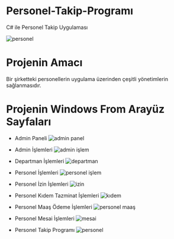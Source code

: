# Personel-Takip-Programı
C# ile Personel Takip Uygulaması

![personel](https://user-images.githubusercontent.com/83423497/175955901-3cbb1b41-0896-40d9-b5ba-2426c0587abf.png)


# Projenin Amacı
Bir şirketteki personellerin uygulama üzerinden çeşitli yönetimlerin sağlanmasıdır.

# Projenin Windows From Arayüz Sayfaları
- Admin Paneli
![admin panel](https://user-images.githubusercontent.com/83423497/175957312-1f829392-4923-40ca-a7e2-d718e62921ed.png)

- Admin İşlemleri
![admin işlem](https://user-images.githubusercontent.com/83423497/175957342-766ed0bc-4c59-44c7-9852-5f98035d6a0e.png)

- Departman İşlemleri
![departman](https://user-images.githubusercontent.com/83423497/175957382-d1da0fd2-df25-457f-9267-e01b7f0500f9.png)

- Personel İşlemleri
![personel işlem](https://user-images.githubusercontent.com/83423497/175957409-a1d20ab2-7d2a-4ccc-a0d5-271e446f2946.png)

- Personel İzin İşlemleri
![izin](https://user-images.githubusercontent.com/83423497/175957444-2d0fe44f-22dc-45c6-ad97-ac7e4429f445.png)

- Personel Kıdem Tazminat İşlemleri
![kıdem](https://user-images.githubusercontent.com/83423497/175957466-39d32299-9b79-4170-9f5d-7c6f801f6427.png)

- Personel Maaş Ödeme İşlemleri
![personel maaş](https://user-images.githubusercontent.com/83423497/175957511-ce3d9a63-d458-4ac9-9153-27786b01e0b7.png)

- Personel Mesai İşlemleri
![mesai](https://user-images.githubusercontent.com/83423497/175957540-a7543f9f-8b26-4a8b-aeac-a90241422fc4.png)

- Personel Takip Programı
![personel](https://user-images.githubusercontent.com/83423497/175957565-e4e69e05-7a8f-45e1-9030-753dd81537a0.png)
